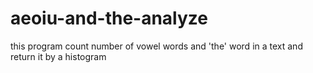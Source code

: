 # aeoiu-and-the-analyze
this program count number of vowel words and 'the' word in a text and return it by a histogram
